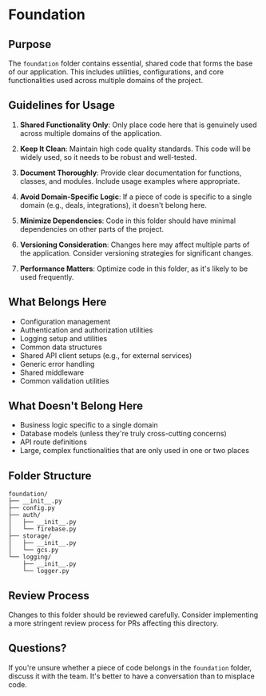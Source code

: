# Foundation

## Purpose

The `foundation` folder contains essential, shared code that forms the base of our application. This includes utilities, configurations, and core functionalities used across multiple domains of the project.

## Guidelines for Usage

1. **Shared Functionality Only**: Only place code here that is genuinely used across multiple domains of the application.

2. **Keep It Clean**: Maintain high code quality standards. This code will be widely used, so it needs to be robust and well-tested.

3. **Document Thoroughly**: Provide clear documentation for functions, classes, and modules. Include usage examples where appropriate.

4. **Avoid Domain-Specific Logic**: If a piece of code is specific to a single domain (e.g., deals, integrations), it doesn't belong here.

5. **Minimize Dependencies**: Code in this folder should have minimal dependencies on other parts of the project.

6. **Versioning Consideration**: Changes here may affect multiple parts of the application. Consider versioning strategies for significant changes.

7. **Performance Matters**: Optimize code in this folder, as it's likely to be used frequently.

## What Belongs Here

- Configuration management
- Authentication and authorization utilities
- Logging setup and utilities
- Common data structures
- Shared API client setups (e.g., for external services)
- Generic error handling
- Shared middleware
- Common validation utilities

## What Doesn't Belong Here

- Business logic specific to a single domain
- Database models (unless they're truly cross-cutting concerns)
- API route definitions
- Large, complex functionalities that are only used in one or two places

## Folder Structure

```
foundation/
├── __init__.py
├── config.py
├── auth/
│   ├── __init__.py
│   └── firebase.py
├── storage/
│   ├── __init__.py
│   └── gcs.py
└── logging/
    ├── __init__.py
    └── logger.py
```

## Review Process

Changes to this folder should be reviewed carefully. Consider implementing a more stringent review process for PRs affecting this directory.

## Questions?

If you're unsure whether a piece of code belongs in the `foundation` folder, discuss it with the team. It's better to have a conversation than to misplace code.